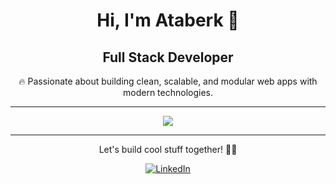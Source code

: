 <h1 align="center">Hi, I'm Ataberk 👋</h1>

<h2 align="center">Full Stack Developer</h2>

<p align="center">
  🔥 Passionate about building clean, scalable, and modular web apps with modern technologies.
</p>

---

<p align="center">
  <img src="https://skillicons.dev/icons?i=html,css,js,ts,scss,jquery,php,cs,dotnet,angular,docker,git,github,visualstudio,postman" />
</p>

---

<p align="center">
 Let's build cool stuff together! 👨‍💻  
</p>



  <p align="center">
    <a href="https://www.linkedin.com/in/taberkkaya/" target="_blank">
  <img src="https://img.shields.io/badge/LinkedIn-blue?logo=linkedin&style=flat-square" alt="LinkedIn"/>
    </a>
  </p>

